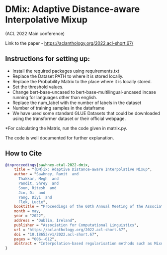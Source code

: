 # DMix: Adaptive Distance-aware Interpolative Mixup
(ACL 2022 Main conference)

Link to the paper - https://aclanthology.org/2022.acl-short.67/

## Instructions for setting up: <br>
- Install the required packages using requirements.txt <br>
- Replace the Dataset PATH to where it is stored locally. <br>
- Replace the Probability Matrix to the place where it is locally stored. <br>
- Set the threshold values. <br>
- Change bert-base-uncased to bert-base-multilingual-uncased incase running for languages other than english. <br>
- Replace the num_label with the number of labels in the dataset <br>
- Number of training samples in the dataframe <br>
- We have used some standard GLUE Datasets that could be downloaded using the transformer dataset or their official webpage. <br>

*For calculating the Matrix, run the code given in matrix.py. <br>

The code is well documented for further explanation.

## How to Cite

```bibtex
@inproceedings{sawhney-etal-2022-dmix,
    title = "{DM}ix: Adaptive Distance-aware Interpolative Mixup",
    author = "Sawhney, Ramit  and
      Thakkar, Megh  and
      Pandit, Shrey  and
      Soun, Ritesh  and
      Jin, Di  and
      Yang, Diyi  and
      Flek, Lucie",
    booktitle = "Proceedings of the 60th Annual Meeting of the Association for Computational Linguistics (Volume 2: Short Papers)",
    month = may,
    year = "2022",
    address = "Dublin, Ireland",
    publisher = "Association for Computational Linguistics",
    url = "https://aclanthology.org/2022.acl-short.67",
    doi = "10.18653/v1/2022.acl-short.67",
    pages = "606--612",
    abstract = "Interpolation-based regularisation methods such as Mixup, which generate virtual training samples, have proven to be effective for various tasks and modalities.We extend Mixup and propose DMix, an adaptive distance-aware interpolative Mixup that selects samples based on their diversity in the embedding space. DMix leverages the hyperbolic space as a similarity measure among input samples for a richer encoded representation.DMix achieves state-of-the-art results on sentence classification over existing data augmentation methods on 8 benchmark datasets across English, Arabic, Turkish, and Hindi languages while achieving benchmark F1 scores in 3 times less number of iterations.We probe the effectiveness of DMix in conjunction with various similarity measures and qualitatively analyze the different components.DMix being generalizable, can be applied to various tasks, models and modalities.",
}
```
